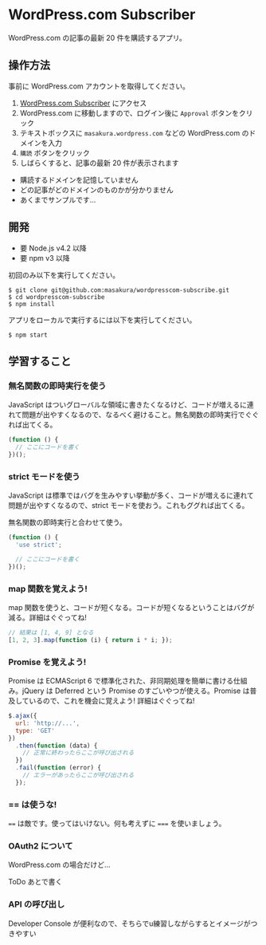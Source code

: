 # WordPress.com Subscriber
WordPress.com の記事の最新 20 件を購読するアプリ。


## 操作方法
事前に WordPress.com アカウントを取得してください。

1. [WordPress.com Subscriber](http://masakura.github.io/wordpresscom-subscribe/) にアクセス
2. WordPress.com に移動しますので、ログイン後に `Approval` ボタンをクリック
3. テキストボックスに `masakura.wordpress.com` などの WordPress.com のドメインを入力
4. `購読` ボタンをクリック
5. しばらくすると、記事の最新 20 件が表示されます


* 購読するドメインを記憶していません
* どの記事がどのドメインのものかが分かりません
* あくまでサンプルです...


## 開発
* 要 Node.js v4.2 以降
* 要 npm v3 以降

初回のみ以下を実行してください。

```
$ git clone git@github.com:masakura/wordpresscom-subscribe.git
$ cd wordpresscom-subscribe
$ npm install
```

アプリをローカルで実行するには以下を実行してください。

```
$ npm start
```


## 学習すること
### 無名関数の即時実行を使う
JavaScript はついグローバルな領域に書きたくなるけど、コードが増えるに連れて問題が出やすくなるので、なるべく避けること。無名関数の即時実行でぐぐれば出てくる。

```javascript
(function () {
  // ここにコードを書く
})();
```


### strict モードを使う
JavaScript は標準ではバグを生みやすい挙動が多く、コードが増えるに連れて問題が出やすくなるので、strict モードを使おう。これもググれば出てくる。

無名関数の即時実行と合わせて使う。

```javascript
(function () {
  'use strict';

  // ここにコードを書く
})();
```


### map 関数を覚えよう!
map 関数を使うと、コードが短くなる。コードが短くなるということはバグが減る。詳細はぐぐってね!

```javascript
// 結果は [1, 4, 9] となる
[1, 2, 3].map(function (i) { return i * i; });
```


### Promise を覚えよう!
Promise は ECMAScript 6 で標準化された、非同期処理を簡単に書ける仕組み。jQuery は Deferred という Promise のすごいやつが使える。Promise は普及しているので、これを機会に覚えよう! 詳細はぐぐってね!

```javascript
$.ajax({
  url: 'http://...',
  type: 'GET'
})
  .then(function (data) {
    // 正常に終わったらここが呼び出される
  })
  .fail(function (error) {
    // エラーがあったらここが呼び出される
  });
```


### == は使うな!
`==` は敵です。使ってはいけない。何も考えずに `===` を使いましょう。


### OAuth2 について
WordPress.com の場合だけど...

ToDo あとで書く


### API の呼び出し
Developer Console が便利なので、そちらでu練習しながらするとイメージがつきやすい
